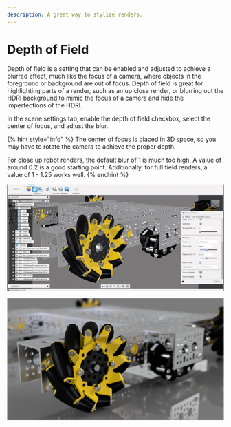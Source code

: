 ```yaml
---
description: A great way to stylize renders.
---
```


# Depth of Field

Depth of field is a setting that can be enabled and adjusted to achieve a blurred effect, much like the focus of a camera, where objects in the foreground or background are out of focus. Depth of field is great for highlighting parts of a render, such as an up close render, or blurring out the HDRI background to mimic the focus of a camera and hide the imperfections of the HDRI.

In the scene settings tab, enable the depth of field checkbox, select the center of focus, and adjust the blur.

{% hint style="info" %}
The center of focus is placed in 3D space, so you may have to rotate the camera to achieve the proper depth.

For close up robot renders, the default blur of 1 is much too high. A value of around 0.2 is a good starting point. Additionally, for full field renders, a value of 1 - 1.25 works well.
{% endhint %}

![Enabling depth of field](../.gitbook/assets/f8f61498977b060abe2f4232fb9bc435.gif)

![A render with depth of field enabled, highlighting the drive wheel](../.gitbook/assets/blur.png)

